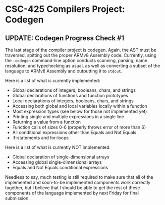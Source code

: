 # CSC-425 Compilers Project: Codegen

## UPDATE: Codegen Progress Check #1
The last stage of the compiler project is codegen. Again, the AST must be traversed, spitting out the proper ARMv8 Assembly code. Currently, using the `-codegen` command-line option conducts scanning, parsing, name resolution, and typechecking as usual, as well as converting a subset of the language to ARMv8 Assembly and outputting it to `stdout`. 

Here is a list of what is currently implemented:
  - Global declarations of integers, booleans, chars, and strings
  - Global declarations of functions and function prototypes
  - Local declarations of integers, booleans, chars, and strings
  - Accessing both global and local variables locally within a function
  - Most expression types (see below for those not implemented yet)
  - Printing single and multiple expressions in a single line
  - Returning a value from a function
  - Function calls of sizes 0-6 (properly throws error of more than 6)
  - All conditional expressions other than Equals and Not Equals
  - If-statements and for-loops

Here is a list of what is currently NOT implemented:
  - Global declaration of single-dimensional arrays
  - Accessing global single-dimensional arrays
  - Equals and Not Equals conditional expressions

Needless to say, much testing is still required to make sure that all of the implemented and soon-to-be implemented components work correctly together, but I believe that I should be able to get the rest of these components of the language implemented by next Friday for final submission.
